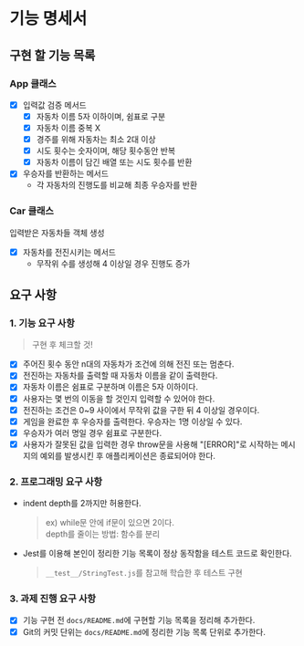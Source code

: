 # 기능 명세서

## 구현 할 기능 목록

### App 클래스

- [x] 입력값 검증 메서드
  - [x] 자동차 이름 5자 이하이며, 쉼표로 구분
  - [x] 자동차 이름 중복 X
  - [x] 경주를 위해 자동차는 최소 2대 이상
  - [x] 시도 횟수는 숫자이며, 해당 횟수동안 반복
  - [x] 자동차 이름이 담긴 배열 또는 시도 횟수를 반환
- [x] 우승자를 반환하는 메서드
  - 각 자동차의 진행도를 비교해 최종 우승자를 반환

### Car 클래스

입력받은 자동차들 객체 생성

- [x] 자동차를 전진시키는 메서드
  - 무작위 수를 생성해 4 이상일 경우 진행도 증가

## 요구 사항

### 1. 기능 요구 사항

> 구현 후 체크할 것!

- [x] 주어진 횟수 동안 n대의 자동차가 조건에 의해 전진 또는 멈춘다.
- [x] 전진하는 자동차를 출력할 때 자동차 이름을 같이 출력한다.
- [x] 자동차 이름은 쉼표로 구분하며 이름은 5자 이하이다.
- [x] 사용자는 몇 번의 이동을 할 것인지 입력할 수 있어야 한다.
- [x] 전진하는 조건은 0~9 사이에서 무작위 값을 구한 뒤 4 이상일 경우이다.
- [x] 게임을 완료한 후 우승자를 출력한다. 우승자는 1명 이상일 수 있다.
- [x] 우승자가 여러 명일 경우 쉼표로 구분한다.
- [x] 사용자가 잘못된 값을 입력한 경우 throw문을 사용해 "[ERROR]"로 시작하는 메시지의 예외를 발생시킨 후 애플리케이션은 종료되어야 한다.

### 2. 프로그래밍 요구 사항

- indent depth를 2까지만 허용한다.

  > ex) while문 안에 if문이 있으면 2이다.  
  > depth를 줄이는 방법: 함수를 분리

- Jest를 이용해 본인이 정리한 기능 목록이 정상 동작함을 테스트 코드로 확인한다.
  > `__test__/StringTest.js`를 참고해 학습한 후 테스트 구현

### 3. 과제 진행 요구 사항

- [x] 기능 구현 전 `docs/README.md`에 구현할 기능 목록을 정리해 추가한다.
- [x] Git의 커밋 단위는 `docs/README.md`에 정리한 기능 목록 단위로 추가한다.
